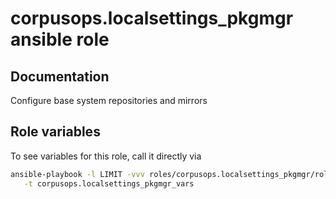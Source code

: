 # corpusops.localsettings_pkgmgr ansible role
## Documentation
Configure base system repositories and mirrors

## Role variables
To see variables for this role, call it directly via
```bash
ansible-playbook -l LIMIT -vvv roles/corpusops.localsettings_pkgmgr/role.yml \
   -t corpusops.localsettings_pkgmgr_vars
```
